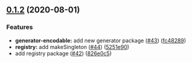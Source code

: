 ## [0.1.2](https://github.com/apache-superset/encodable/compare/@encodable/registry@0.1.2...@encodable/registry@0.1.2) (2020-08-01)


### Features

* **generator-encodable:** add new generator package ([#43](https://github.com/apache-superset/encodable/issues/43)) ([fc48289](https://github.com/apache-superset/encodable/commit/fc48289dd487bdd71550d143d2854e9be74d2cd7))
* **registry:** add makeSingleton ([#44](https://github.com/apache-superset/encodable/issues/44)) ([5251e90](https://github.com/apache-superset/encodable/commit/5251e903f54ae5cfc525e932a41543d656e3cf75))
* add registry package ([#42](https://github.com/apache-superset/encodable/issues/42)) ([826e0c5](https://github.com/apache-superset/encodable/commit/826e0c554a8f7e743ad0a4fea52ce34e7c04ae01))



